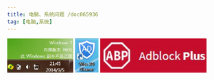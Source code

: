 ```yaml
---
title: 电脑、系统问题 /doc065936
tag: [电脑,系统]
---
```


<a href="https://zhidao.baidu.com/question/264631946906896165.html?word=%E8%A2%AB%E7%9B%91%E6%B5%8B%E5%88%B0window%E7%B3%BB%E7%BB%9F%E4%B8%8D%E6%98%AF%E6%AD%A3%E7%89%88%E5%90%8E%E9%BB%91%E5%B1%8F%E5%B1%8F" target="_blank" title="windows不是正版黑屏怎么解决？"><img src="https://raw.githubusercontent.com/cshgjy/images/master/other/20191025064855.jpg" height="80px"></a>
<a href="http://www.cityhbs.com/thread-1622-1-1.html" target="_blank" title="【清除电脑系统广告/E:\pcloud-backup+++\small-software\系统\清除电脑广告】Wise AD Cleaner是由WiseCleaner官方出品的一款设计精美，功能强大的广告清理工具，中文名称：广告清道夫，它能够清理系统中含有广告弹窗的程序，实时拦截广告弹窗，修复被恶意篡改的浏览器首页设置。操作简单，功能实用，旨在为用户浏览网站时提供一个清爽简洁的页面，完全免费的一款应用程序，有需求的朋友请下载体验！
广告弹窗是很多用户都很厌烦的东西，很多用户遇到了电脑启动时弹窗、工作时弹窗、看电影时弹窗，有些用户甚至频繁弹出窗口直到死机，这些程序并不是您主动安装的，而是恶意安装的广告弹窗程序，会占用您的计算机内存，使您的计算机变慢并且存在极大的安全风险。"><img src="https://raw.githubusercontent.com/cshgjy/images/master/other/20191025072527.jpg" height="80px"></a>
<a href="#" target="_blank" title="【浏览器广告拦截】在扩展里可找到图标插件"><img src="https://raw.githubusercontent.com/cshgjy/images/master/other/20191025075959.jpg" height="80px"></a>